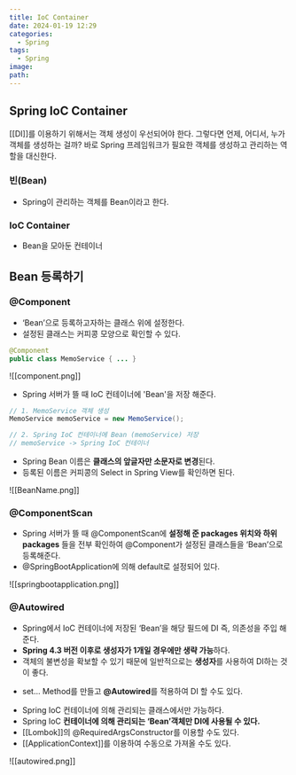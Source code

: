 ```yaml
---
title: IoC Container
date: 2024-01-19 12:29
categories:
  - Spring
tags:
  - Spring
image: 
path:
---
```


## Spring IoC Container
[[DI]]를 이용하기 위해서는 객체 생성이 우선되어야 한다. 그렇다면 언제, 어디서, 누가 객체를 생성하는 걸까? 바로 Spring 프레임워크가 필요한 객체를 생성하고 관리하는 역할을 대신한다.

### 빈(Bean)
+ Spring이 관리하는 객체를 Bean이라고 한다.

### IoC Container
+ Bean을 모아둔 컨테이너

## Bean 등록하기
### @Component
+ ‘Bean’으로 등록하고자하는 클래스 위에 설정한다.
+ 설정된 클래스는 커피콩 모양으로 확인할 수 있다.

```java
@Component
public class MemoService { ... }
```

![[component.png]]

+ Spring 서버가 뜰 때 IoC 컨테이너에 'Bean'을 저장 해준다.

```java
// 1. MemoService 객체 생성
MemoService memoService = new MemoService();

// 2. Spring IoC 컨테이너에 Bean (memoService) 저장
// memoService -> Spring IoC 컨테이너
```

+ Spring Bean 이름은 **클래스의 앞글자만 소문자로 변경**된다.
+ 등록된 이름은 커피콩의 Select in Spring View를 확인하면 된다.

![[BeanName.png]]


### @ComponentScan
+ Spring 서버가 뜰 때 @ComponentScan에 **설정해 준 packages 위치와 하위 packages** 들을 전부 확인하여 @Component가 설정된 클래스들을 ‘Bean’으로 등록해준다.
+ @SpringBootApplication에 의해 default로 설정되어 있다. 

![[springbootapplication.png]]

### @Autowired
+ Spring에서 IoC 컨테이너에 저장된 ‘Bean’을 해당 필드에 DI 즉, 의존성을 주입 해준다.
+ **Spring 4.3 버전 이후로 생성자가 1개일 경우에만 생략 가능**하다.
+ 객체의 불변성을 확보할 수 있기 때문에 일반적으로는 **생성자**를 사용하여 DI하는 것이 좋다.
- set… Method를 만들고 **@Autowired**를 적용하여 DI 할 수도 있다.
+ Spring IoC 컨테이너에 의해 관리되는 클래스에서만 가능하다.
+ Spring IoC **컨테이너에 의해 관리되는 ‘Bean’객체만 DI에 사용될 수 있다.**
+ [[Lombok]]의 @RequiredArgsConstructor를 이용할 수도 있다.
+ [[ApplicationContext]]를 이용하여 수동으로 가져올 수도 있다.

![[autowired.png]]

